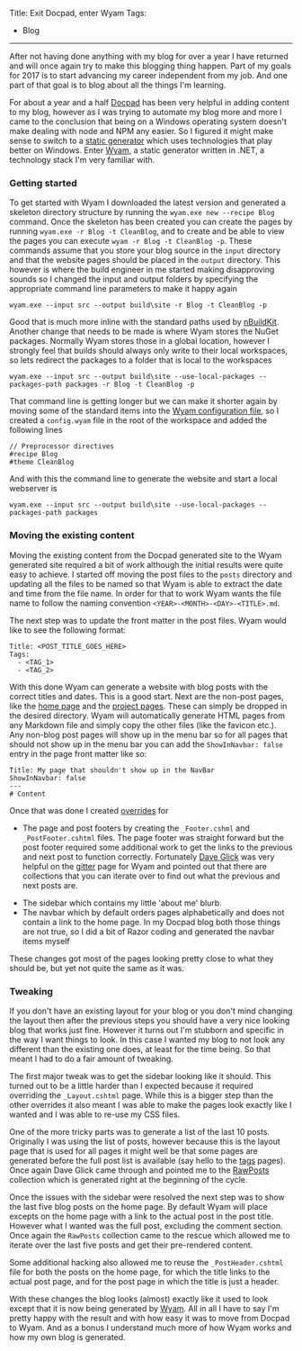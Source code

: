 Title: Exit Docpad, enter Wyam
Tags:
  - Blog
---
After not having done anything with my blog for over a year I have returned and will once again try
to make this blogging thing happen. Part of my goals for 2017 is to start advancing my career
independent from my job. And one part of that goal is to blog about all the things I'm learning.

For about a year and a half [Docpad](https://docpad.org/) has been very helpful in adding content to
my blog, however as I was trying to automate my blog more and more I came to the conclusion that
being on a Windows operating system doesn't make dealing with node and NPM any easier. So I figured
it might make sense to switch to a [static generator]() which uses technologies that play better on
Windows. Enter [Wyam](https://wyam.io), a static generator written in .NET, a technology stack
I'm very familiar with.


### Getting started

To get started with Wyam I downloaded the latest version and generated a skeleton directory structure
by running the `wyam.exe new --recipe Blog` command. Once the skeleton has been created you can
create the pages by running `wyam.exe -r Blog -t CleanBlog`, and to create and be able to view
the pages you can execute `wyam -r Blog -t CleanBlog -p`. These commands assume that you store
your blog source in the `input` directory and that the website pages should be placed in the
`output` directory. This however is where the build engineer in me started making
disapproving sounds so I changed the input and output folders by specifying the appropriate command line
parameters to make it happy again

    wyam.exe --input src --output build\site -r Blog -t CleanBlog -p

Good that is much more inline with the standard paths used by [nBuildKit](/projects/nbuildkit).
Another change that needs to be made is where Wyam stores the NuGet packages. Normally Wyam stores
those in a global location, however I strongly feel that builds should always only write to their
local workspaces, so lets redirect the packages to a folder that is local to the workspaces

    wyam.exe --input src --output build\site --use-local-packages --packages-path packages -r Blog -t CleanBlog -p

That command line is getting longer but we can make it shorter again by moving some of the
standard items into the [Wyam configuration file](https://wyam.io/docs/usage/configuration), so
I created a `config.wyam` file in the root of the workspace and added the following lines

    // Preprocessor directives
    #recipe Blog
    #theme CleanBlog

And with this the command line to generate the website and start a local webserver is

    wyam.exe --input src --output build\site --use-local-packages --packages-path packages


### Moving the existing content

Moving the existing content from the Docpad generated site to the Wyam generated site required a bit
of work although the initial results were quite easy to achieve. I started off moving the
post files to the `posts` directory and updating all the files to be named so that Wyam is able
to extract the date and time from the file name. In order for that to work Wyam wants the file
name to follow the naming convention `<YEAR>-<MONTH>-<DAY>-<TITLE>.md`.

The next step was to update the front matter in the post files. Wyam would like to see the
following format:

    Title: <POST_TITLE_GOES_HERE>
    Tags:
      - <TAG_1>
      - <TAG_2>

With this done Wyam can generate a website with blog posts with the correct titles and dates. This
is a good start. Next are the non-post pages, like the [home page](/) and the [project pages](/projects).
These can simply be dropped in the desired directory. Wyam will automatically generate HTML pages
from any Markdown file and simply copy the other files (like the favicon etc.). Any non-blog post
pages will show up in the menu bar so for all pages that should not show up in the menu bar you can
add the `ShowInNavbar: false` entry in the page front matter like so:

    Title: My page that shouldn't show up in the NavBar
    ShowInNavbar: false
    ---
    # Content

Once that was done I created [overrides](https://wyam.io/recipes/blog/themes) for

- The page and post footers by creating the `_Footer.cshml` and `_PostFooter.cshtml` files. The page
  footer was straight forward but the post footer required some additional work to get the links
  to the previous and next post to function correctly. Fortunately [Dave Glick](https://daveaglick.com/)
  was very helpful on the [gitter](https://gitter.im/Wyamio/Wyam) page for Wyam and pointed out
  that there are collections that you can iterate over to find out what the previous and
  next posts are.

<script src="https://gist.github.com/pvandervelde/d2825f2c5d67ab30d15ce179ced4b30f.js"></script>

- The sidebar which contains my little 'about me' blurb.
- The navbar which by default orders pages alphabetically and does not contain a link to the home page.
  In my Docpad blog both those things are not true, so I did a bit of Razor coding and generated the
  navbar items myself

<script src="https://gist.github.com/pvandervelde/7645c478ae08c94d3716ca8e8ad41c4c.js"></script>

These changes got most of the pages looking pretty close to what they should be, but yet not quite
the same as it was.


### Tweaking

If you don't have an existing layout for your blog or you don't mind changing the layout then
after the previous steps you should have a very nice looking blog that works just fine. However it
turns out I'm stubborn and specific in the way I want things to look. In this case I wanted my blog
to not look any different than the existing one does, at least for the time being. So that meant
I had to do a fair amount of tweaking.

The first major tweak was to get the sidebar looking like it should. This turned out to be a little
harder than I expected because it required overriding the `_Layout.cshtml` page. While this is a
bigger step than the other overrides it also meant I was able to make the pages look exactly like
I wanted and I was able to re-use my CSS files.

<script src="https://gist.github.com/pvandervelde/5e3520e0f150176f529b1972fc2042a7.js"></script>

One of the more tricky parts was to generate a list of the last 10 posts. Originally I was using
the list of posts, however because this is the layout page that is used for all pages it might
well be that some pages are generated before the full post list is available (say hello to the
[tags](/tags) pages). Once again Dave Glick came through and pointed me to the [RawPosts](https://wyam.io/recipes/blog/pipelines)
collection which is generated right at the beginning of the cycle.

Once the issues with the sidebar were resolved the next step was to show the last five blog posts
on the home page. By default Wyam will place excepts on the home page with a link to the actual post
in the post title. However what I wanted was the full post, excluding the comment section. Once again
the `RawPosts` collection came to the rescue which allowed me to iterate over the last five posts
and get their pre-rendered content.

<script src="https://gist.github.com/pvandervelde/d0d83eb2c636a5d3b63b5bf0cce6029c.js"></script>

Some additional hacking also allowed me to reuse the `_PostHeader.cshtml` file for both the posts
on the home page, for which the title links to the actual post page, and for the post page in which
the title is just a header.

<script src="https://gist.github.com/pvandervelde/465c0a2399f135a25e656b0d15c1866a.js"></script>

With these changes the blog looks (almost) exactly like it used to look except that it is now
being generated by [Wyam](https://wyam.io). All in all I have to say I'm pretty happy with the result
and with how easy it was to move from Docpad to Wyam. And as a bonus I understand much more of
how Wyam works and how my own blog is generated.
